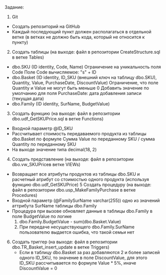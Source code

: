 Задание:
1. Git
  - Создать репозиторий на GitHub
  - Каждый последующий пункт должен располагаться в отдельной ветке (в ветках не должно быть кода, который не относится к пункту)
2. Создать таблицы (на выходе: файл в репозитории CreateStructure.sql в ветке Tables)
  - dbo.SKU (ID identity, Code, Name)
      Ограничение на уникальность поля Code
      Поле Code вычисляемое: "s" + ID
  - dbo.Basket (ID identity, ID_SKU (внешний ключ на таблицу dbo.SKU), Quantity, Value, PurchaseDate, DiscountValue)
      Ограничение, что поле Quantity и Value не могут быть меньше 0
      Добавить значение по умолчанию для поля PurchaseDate: дата добавления записи (текущая дата)
  - dbo.Family (ID identity, SurName, BudgetValue)
3. Создать функцию (на выходе: файл в репозитории dbo.udf_GetSKUPrice.sql в ветке Functions)
  - Входной параметр @ID_SKU
  - Рассчитывает стоимость передаваемого продукта из таблицы dbo.Basket по формуле
      Сумма Value по переданному SKU / сумма Quantity по переданному SKU
  - На выходе значение типа decimal(18, 2)
4. Создать представление (на выходе: файл в репозитории dbo.vw_SKUPriceв ветке VIEWs)
  - Возвращает все атрибуты продуктов из таблицы dbo.SKU и расчетный атрибут со стоимостью одного продукта (используя функцию dbo.udf_GetSKUPrice)
5 Создать процедуру (на выходе: файл в репозитории dbo.usp_MakeFamilyPurchase в ветке Procedures)
  - Входной параметр (@FamilySurName varchar(255)) одно из значений аттрибута SurName таблицы dbo.Family
  - Процедура при вызове обновляет данные в таблицы dbo.Family в поле BudgetValue по логике
      1. dbo.Family.BudgetValue - sum(dbo.Basket.Value)
      2. При передаче несуществующего dbo.Family.SurName пользователю выдается ошибка, что такой семьи нет
6. Создать триггер (на выходе: файл в репозитории dbo.TR_Basket_insert_update в ветке Triggers)
   - Если в таблицу dbo.Basket за раз добавляются 2 и более записей одного ID_SKU, то значение в поле DiscountValue, для этого ID_SKU рассчитывается по формуле Value *    5%, иначе DiscountValue = 0
